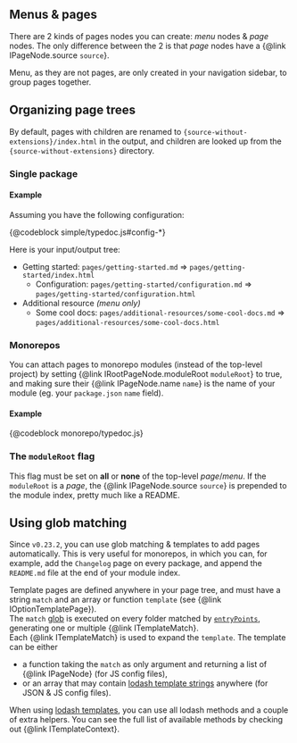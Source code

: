 ## Menus & pages

There are 2 kinds of pages nodes you can create: *menu* nodes & *page* nodes. The only difference between the 2 is that *page* nodes have a {@link IPageNode.source `source`}.

Menu, as they are not pages, are only created in your navigation sidebar, to group pages together.

## Organizing page trees

By default, pages with children are renamed to `{source-without-extensions}/index.html` in the output, and children are looked up from the `{source-without-extensions}` directory.

### Single package

#### Example

Assuming you have the following configuration:

{@codeblock simple/typedoc.js#config-*}

Here is your input/output tree:

* Getting started: `pages/getting-started.md` ⇒ `pages/getting-started/index.html`
  * Configuration: `pages/getting-started/configuration.md` ⇒ `pages/getting-started/configuration.html`
* Additional resource *(menu only)*
  * Some cool docs: `pages/additional-resources/some-cool-docs.md` ⇒ `pages/additional-resources/some-cool-docs.html`

### Monorepos

You can attach pages to monorepo modules (instead of the top-level project) by setting {@link IRootPageNode.moduleRoot `moduleRoot`} to true, and making sure their {@link IPageNode.name `name`} is the name of your module (eg. your `package.json` `name` field).

#### Example

{@codeblock monorepo/typedoc.js}

### The `moduleRoot` flag

This flag must be set on **all** or **none** of the top-level *page*/*menu*. If the `moduleRoot` is a *page*, the {@link IPageNode.source `source`} is prepended to the module index, pretty much like a README.

## Using glob matching

Since `v0.23.2`, you can use glob matching & templates to add pages automatically. This is very useful for monorepos, in which you can, for example, add the `Changelog` page on every package, and append the `README.md` file at the end of your module index.

Template pages are defined anywhere in your page tree, and must have a string `match` and an array or function `template` (see {@link IOptionTemplatePage}). \
The `match` [glob](https://www.npmjs.com/package/glob) is executed on every folder matched by [`entryPoints`](https://typedoc.org/guides/options/#entrypoints), generating one or multiple {@link ITemplateMatch}. \
Each {@link ITemplateMatch} is used to expand the `template`. The template can be either
* a function taking the `match` as only argument and returning a list of {@link IPageNode} (for JS config files),
* or an array that may contain [lodash template strings](https://lodash.com/docs/4.17.15#template) anywhere (for JSON & JS config files).

When using [lodash templates](https://lodash.com/docs/4.17.15#template), you can use all lodash methods and a couple of extra helpers. You can see the full list of available methods by checking out {@link ITemplateContext}.